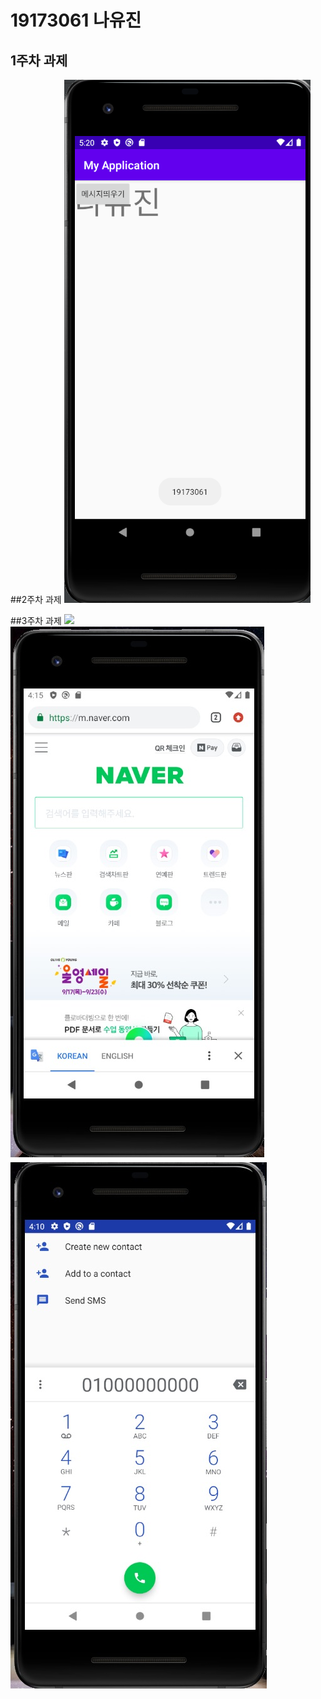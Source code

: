 # 19173061 나유진
## 1주차 과제

##2주차 과제
<img width="" height="" src="./png/fist.png"></img>

##3주차 과제
<img width="" height="" src="./pnㅎ/button.png"></img>
<img width="" height="" src="./png/naver.png"></img>
<img width="" height="" src="./png/number.png"></img>
